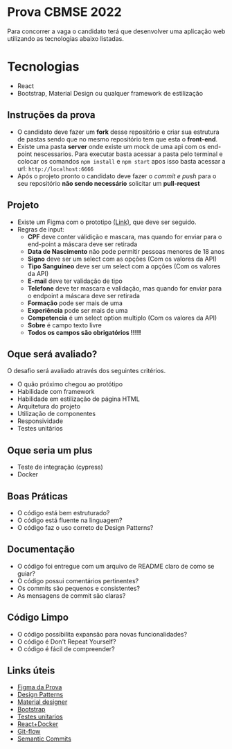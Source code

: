 # Prova CBMSE 2022

Para concorrer a vaga o candidato terá que desenvolver uma aplicação web utilizando as tecnologias abaixo listadas.


# Tecnologias
- React
- Bootstrap, Material Design ou qualquer framework de estilização


## Instruções da prova

- O candidato deve fazer um **fork** desse repositório e criar sua estrutura de pastas sendo que no mesmo repositório tem que esta o **front-end**.
- Existe uma pasta **server** onde existe um mock de uma api com os end-point nescessarios. Para executar basta acessar a pasta pelo terminal e colocar os comandos `npm install` e `npm start` apos isso basta acessar a url: `http://localhost:6666`
- Após o projeto pronto o candidato deve fazer o *commit e push* para o seu repositório **não sendo necessário** solicitar um **pull-request**


## Projeto

- Existe um Figma com o prototipo [(Link)](https://www.figma.com/file/5TVAkg1MawaEpuMpUDEK3J/Prova-CBM-Front-end?node-id=0%3A1), que deve ser seguido.
- Regras de input:
  - **CPF** deve conter válidição e mascara, mas quando for enviar para o end-point a máscara deve ser retirada
  - **Data de Nascimento** não pode permitir pessoas menores de 18 anos
  - **Signo** deve ser um select com as opções (Com os valores da API)
  - **Tipo Sanguíneo** deve ser um select com a opções (Com os valores da API)
  - **E-mail** deve ter validação de tipo
  - **Telefone** deve ter mascara e validação, mas quando for enviar para o endpoint a máscara deve ser retirada
  - **Formação** pode ser mais de uma
  - **Experiência** pode ser mais de uma
  - **Competencia** é um select option multiplo (Com os valores da API)
  - **Sobre** é campo texto livre
  - **Todos os campos são obrigatórios !!!!!**



## Oque será avaliado?
O desafio será avaliado através dos seguintes critérios.

- O quão próximo chegou ao protótipo
- Habilidade com framework
- Habilidade em estilização de página HTML
- Arquitetura do projeto
- Utilização de componentes
- Responsividade
- Testes unitários

## Oque seria um plus
- Teste de integração (cypress)
- Docker

## Boas Práticas

- O código está bem estruturado?
- O código está fluente na linguagem?
- O código faz o uso correto de Design Patterns?

## Documentação

- O código foi entregue com um arquivo de README claro de como se guiar?
- O código possui comentários pertinentes?
- Os commits são pequenos e consistentes?
- As mensagens de commit são claras?

## Código Limpo

- O código possibilita expansão para novas funcionalidades?
- O código é Don't Repeat Yourself?
- O código é fácil de compreender?

## Links úteis

- [Figma da Prova](https://www.figma.com/file/5TVAkg1MawaEpuMpUDEK3J/Prova-CBM-Front-end?node-id=0%3A1)
- [Design Patterns](https://www.uxpin.com/studio/blog/react-design-patterns/)
- [Material designer](https://mui.com/pt/)
- [Bootstrap](https://getbootstrap.com/)
- [Testes unitarios](https://testing-library.com/docs/react-testing-library/example-intro)
- [React+Docker](https://sharklabs.com.br/reactjs-docker-desenvolvendo-web-apps/)
- [Git-flow](https://medium.com/trainingcenter/utilizando-o-fluxo-git-flow-e63d5e0d5e04)
- [Semantic Commits](https://www.conventionalcommits.org/en/v1.0.0/)

